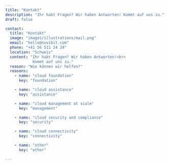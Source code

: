 ```yaml
---
title: "Kontakt"
description: "Ihr habt Fragen? Wir haben Antworten! Kommt auf uns zu."
draft: false

contact:
  title: "Kontakt"
  image: "images/illustrations/mail.png"
  email: "hello@nuvibit.com"
  phone: "+41 56 511 24 24"
  location: "Schweiz"
  content: "Ihr habt Fragen? Wir haben Antworten!<br>
            Kommt auf uns zu."
  reason: "Wie können wir helfen?"
  reasons:
    - name: "cloud foundation"
      key: "foundation"

    - name: "cloud assistance"
      key: "assistance"

    - name: "cloud management at scale"
      key: "management"

    - name: "cloud security and compliance"
      key: "security"

    - name: "cloud connectivity"
      key: "connectivity"

    - name: "other"
      key: "other"

---
```


